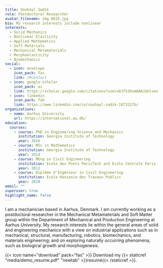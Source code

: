 ```yaml
---
title: Souhayl Sadik
role: Postdoctoral Researcher
avatar_filename: img_0615.jpg
bio: My research interests include nonlinear
interests:
  - Solid Mechanics
  - Nonlinear Elasticity
  - Applied Mathematics
  - Soft Materials
  - Mechanical Metamaterials
  - Morphoelasticity
  - Biomechanics
social:
  - icon: envelope
    icon_pack: fas
    link: /#contact
  - icon: google-scholar
    icon_pack: ai
    link: https://scholar.google.com/citations?user=DJf53OsAAAAJ&hl=en
  - icon: linkedin
    icon_pack: fab
    link: https://www.linkedin.com/in/souhayl-sadik-1673217b/
organizations:
  - name: Aarhus University
    url: https://international.au.dk/
education:
  courses:
    - course: PhD in Engineering Science and Mechanics
      institution: Georgia Institute of Technology
      year: 2016
    - course: MSc in Mathematics
      institution: Georgia Institute of Technology
      year: 2014
    - course: MEng in Civil Engineering
      institution: Ecole des Ponts ParisTech and Ecole Centrale Paris
      year: 2012
    - course: Diplôme d'Ingénieur in Civil Engineering
      institution: Ecole Hassania des Travaux Publics
      year: 2010
email: ""
superuser: true
highlight_name: false
---
```

I am a mechanician based in Aarhus, Denmark. I am currently working as a postdoctoral researcher in the Mechanical Metamaterials and Soft Matter group within the Department of Mechanical and Production Engineering at Aarhus University. My research interests lie within the general areas of solid and engineering mechanics with a view on industrial applications such as in mechanical, structural, manufacturing, robotics, biomechanics, and materials engineering; and on exploring naturally occurring phenomena, such as biological growth and morphogenesis.

{{< icon name="download" pack="fas" >}} Download my {{< staticref "media/demo_resume.pdf" "newtab" >}}resumé{{< /staticref >}}.